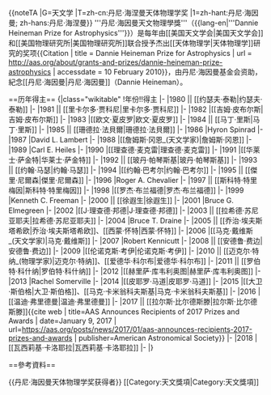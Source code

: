 {{noteTA
|G=天文学
|T=zh-cn:丹尼·海涅曼天体物理学奖
|1=zh-hant:丹尼·海因曼; zh-hans:丹尼·海涅曼}}
'''丹尼·海因曼天文物理學獎'''（{{lang-en|'''Dannie Heineman Prize for Astrophysics'''}}）是每年由[[美国天文学会|美国天文学会]]和[[美国物理研究所|美国物理研究所]]联合授予杰出[[天体物理学|天体物理学]]研究的奖项<ref name = DHP>{{Citation | title = Dannie Heineman Prize for Astrophysics | url = http://aas.org/about/grants-and-prizes/dannie-heineman-prize-astrophysics | accessdate = 10 February 2010}}</ref>，由丹尼·海因曼基金会资助，紀念[[丹尼·海因曼|丹尼·海因曼]]（Dannie Heineman）。

==历年得主==
{|class="wikitable"
!年份!!得主
|-
|1980 || [[约瑟夫·泰勒|约瑟夫·泰勒]]
|-
|1981 || [[里卡尔多·贾科尼|里卡尔多·贾科尼]]
|-
|1982
|[[吉姆·皮布尔斯|吉姆·皮布尔斯]]
|-
|1983
|[[欧文·夏皮罗|欧文·夏皮罗]]
|-
|1984 || [[马丁·里斯|马丁·里斯]]
|-
|1985 || [[珊德拉·法貝爾|珊德拉·法貝爾]]
|-
|1986
|Hyron Spinrad
|-
|1987
|David L. Lambert
|-
|1988
|[[詹姆斯·冈恩_(天文学家)|詹姆斯·冈恩]]
|-
|1989
|Carl E. Heiles
|-
|1990
|[[理查德·麦克雷|理查德·麦克雷]]
|-
|1991
|[[华莱士·萨金特|华莱士·萨金特]]
|-
|1992 || [[玻丹·帕琴斯基|玻丹·帕琴斯基]]
|-
|1993 || [[约翰·马瑟|约翰·马瑟]]
|-
|1994
|[[约翰·巴考尔|约翰·巴考尔]]
|-
|1995 || [[傑里·尼爾森|傑里·尼爾森]]
|-
|1996
|Roger A. Chevalier
|-
|1997 || [[斯科特·特里梅因|斯科特·特里梅因]]
|-
|1998
|[[罗杰·布兰福德|罗杰·布兰福德]]
|-
|1999
|Kenneth C. Freeman
|-
|2000 || [[徐遐生|徐遐生]]
|-
|2001
|Bruce G. Elmegreen
|-
|2002
|[[J·理查德·邦德|J·理查德·邦德]]
|-
|2003 || [[拉希德·苏尼亚耶夫|拉希德·苏尼亚耶夫]]
|-
|2004
|Bruce T. Draine
|-
|2005 || [[乔治·埃夫斯塔希欧|乔治·埃夫斯塔希欧]]、[[西蒙·怀特|西蒙·怀特]]
|-
|2006
|[[马克·戴维斯_(天文学家)|马克·戴维斯]]
|-
|2007
|Robert Kennicutt
|-
|2008 || [[安德鲁·费边|安德鲁·费边]]
|-
|2009
|[[伦诺克斯·考伊|伦诺克斯·考伊]]
|-
|2010 || [[迈克尔·特纳_(物理学家)|迈克尔·特纳]]、[[爱德华·科尔布|爱德华·科尔布]]
|-
|2011 || [[罗伯特·科什纳|罗伯特·科什纳]]
|-
|2012
|[[赫里萨·库韦利奥图|赫里萨·库韦利奥图]]
|-
|2013
|Rachel Somerville
|-
|2014
|[[皮耶罗·马道|皮耶罗·马道]]
|-
|2015
|[[大卫·斯伯格|大卫·斯伯格]]、[[马克·卡米翁科夫斯基|马克·卡米翁科夫斯基]]
|-
|2016
|[[温迪·弗里德曼|温迪·弗里德曼]]
|-
|2017 || [[拉尔斯·比尔德斯滕|拉尔斯·比尔德斯滕]]<ref>{{cite web | title=AAS Announces Recipients of 2017 Prizes and Awards | date=January 9, 2017 | url=https://aas.org/posts/news/2017/01/aas-announces-recipients-2017-prizes-and-awards | publisher=American Astronomical Society}}</ref>
|-
|2018
|[[瓦西莉基·卡洛耶拉|瓦西莉基·卡洛耶拉]]
|-
|}

==參考資料==
<references/>

{{丹尼·海因曼天体物理学奖获得者}}
[[Category:天文獎項|Category:天文獎項]]